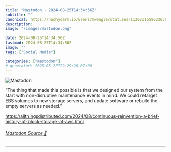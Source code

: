```yaml
---
title: "Mastodon - 2024-08-25T14:34:56Z"
subtitle: ""
canonical: https://hachyderm.io/users/mweagle/statuses/113023155962365838
description:
image: "/images/mastodon.png"

date: 2024-08-25T14:34:56Z
lastmod: 2024-08-25T14:34:56Z
image: ""
tags: ["Social Media"]

categories: ["mastodon"]
# generated: 2025-05-22T22:29:20-07:00
---
```

![Mastodon](/images/mastodon.png)

<p>“The thing that made this possible is that we designed our system from the start with non-disruptive maintenance events in mind. We could retarget EBS volumes to new storage servers, and update software or rebuild the empty servers as needed.”</p><p><a href="https://allthingsdistributed.com/2024/08/continuous-reinvention-a-brief-history-of-block-storage-at-aws.html" target="_blank" rel="nofollow noopener noreferrer" translate="no"><span class="invisible">https://</span><span class="ellipsis">allthingsdistributed.com/2024/</span><span class="invisible">08/continuous-reinvention-a-brief-history-of-block-storage-at-aws.html</span></a></p>


###### [Mastodon Source 🐘](https://hachyderm.io/@mweagle/113023155962365838)

___
